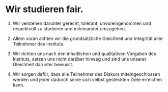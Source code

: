 <!---
   NAME - The NAME of this project is:
ethos

  FILE - The FILENAME of the current file is:
/v1a4.md

  CREATION - This project was CREATED on:
2017-01-28-16:15:00 UTC

  MODIFICATION - This project was last MODIFIED on:
2017-01-28-16:15:00 UTC

  VERSION - The current VERSION of this project is:
<git-commit-hash>-2017-01-28-16:15:00 UTC

  CREATOR(S) - This project was CREATED by:
Michael Czechowski, Martin Maga

  CONTACT - You can CONTACT the creator(s) or developer(s) of this project at:
E-Mail: mail@martinmaga.de

  COPYRIGHT - The COPYRIGHT holder of this project is:
COPYRIGHT (c) 2016 Martin Maga

  LICENSE - This project is LICENSED under the following license:
Martin Maga 2016 CC BY-SA 4.0 https://creativecommons.org

  SUBFILE – This is a SUBFILE! For more INFORMATION on this project go to:
/README.md
--->

# Wir studieren fair.

1.	Wir verstehen darunter gerecht, tolerant, unvoreingenommen und respektvoll zu studieren und miteinander umzugehen.

2.	Allem voran achten wir die grundsätzliche Gleichheit und Integrität aller Teilnehmer des Instituts.

3.	Wir richten uns nach den inhaltlichen und qualitativen Vorgaben des Instituts, setzen uns nicht darüber hinweg und sind uns unserer Gleichheit darunter bewusst.

4.	Wir sorgen dafür, dass alle Teilnehmer des Diskurs miteingeschlossen werden und jeder dadurch seine sich selbst gesteckten Ziele erreichen kann.
